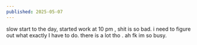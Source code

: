 ```yaml
---
published: 2025-05-07
---
```


slow start to the day, started work at 10 pm , shit is so bad. i need to figure out what exactly I have to do. there is a lot tho . ah fk im so busy.